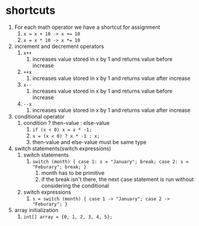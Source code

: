 # shortcuts

1. For each math operator we have a shortcut for assignment
    1. `x = x + 10 -> x += 10`
    2. `x = x * 10 -> x *= 10`
2. increment and decrement operators
    1. `x++`
        1. increases value stored in x by 1 and returns value before increase
    2. `++x`
        1. increases value stored in x by 1 and returns value after increase
    3. `x--`
        1. increases value stored in x by 1 and returns value before increase
    4. `--x`
        1. increases value stored in x by 1 and returns value after increase
3. conditional operator
    1. condition ? then-value : else-value
        1. `if (x < 0)
                x = x * -1;`
        2. `x = (x < 0) ? x * -1 : x;`
        3. then-value and else-value must be same type
4. switch statements(switch expressions)
    1. switch statements
        1. `switch (month) {
                case 1: s = "January";
                    break;
                case 2: s = "Feburary";
                    break;
            }`
            1. month has to be primitive
            2. if the break isn't there, the next case statement is run without considering the conditional
    2. switch expressions
        1. `s = switch (month) {
                case 1 -> "January";
                case 2 -> "Feburary";
            }`
5. array initialization
    1. `int[] array = {0, 1, 2, 3, 4, 5};`
